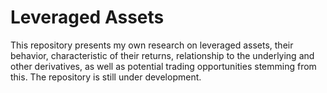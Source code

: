 # **Leveraged Assets**

This repository presents my own research on leveraged assets, their behavior, characteristic of their returns, relationship to the underlying and other derivatives, as well as potential trading opportunities stemming from this. The repository is still under development.
